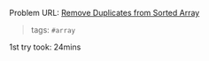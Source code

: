 Problem URL: [Remove Duplicates from Sorted Array](https://leetcode.com/problems/remove-duplicates-from-sorted-array/)

> tags: `#array`

1st try took: 24mins
